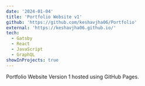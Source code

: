 ```yaml
---
date: '2024-01-04'
title: 'Portfolio Website v1'
github: 'https://github.com/keshavjha06/Portfolio'
external: 'https://keshavjha06.github.io/'
tech:
  - Gatsby
  - React
  - JavaScript
  - GraphQL
showInProjects: true
---
```


Portfolio Website Version 1 hosted using GitHub Pages.
